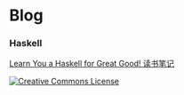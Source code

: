 # Blog

### Haskell

[Learn You a Haskell for Great Good!  读书笔记](https://github.com/AchillesG/blog/issues/1)

<a rel="license" href="http://creativecommons.org/licenses/by/4.0/"><img alt="Creative Commons License" style="border-width:0" src="https://i.creativecommons.org/l/by/4.0/88x31.png" /></a>
